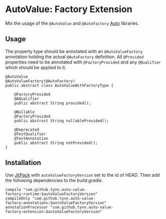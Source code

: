 # AutoValue: Factory Extension

Mix the usage of the `@AutoValue` and `@AutoFactory` [Auto] libraries.


## Usage

The property type should be annotated with an `@AutoValueFactory` annotation
holding the actual `@AutoFactory` definition. All `@Provided` properties need
to be annotated with `@FactoryProvided` and any `@Qualifier` which should be
applied to it.

    @AutoValue
    @AutoValueFactory(@AutoFactory)
    public abstract class AutoValueWithFactoryType {

        @FactoryProvided
        @AQualifier
        public abstract String provided();

        @Nullable
        @FactoryProvided
        public abstract String nullableProvided();

        @Deprecated
        @TestQualifier
        @TestAnnotation
        public abstract String notProvided();
    }


## Installation

Use [JitPack] with `autoValueFactoryVersion` set to the id of *HEAD*.
Then add the following dependencies to the *build.gradle*.

    compile "com.github.tynn.auto-value-factory:runtime:$autoValueFactoryVersion"
    compileOnly "com.github.tynn.auto-value-factory:annotations:$autoValueFactoryVersion"
    annotationProcessor "com.github.tynn.auto-value-factory:extension:$autoValueFactoryVersion"

  [Auto]: https://github.com/google/auto
  [JitPack]: https://jitpack.io/#com.github.tynn/auto-value-factory
